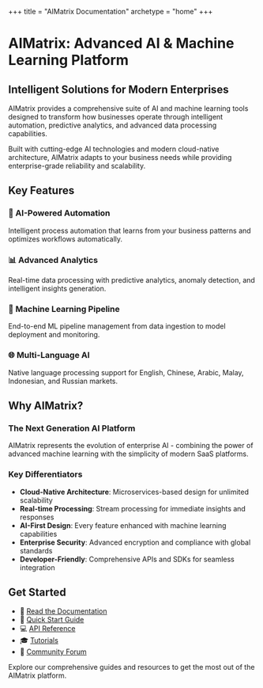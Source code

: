 +++
title = "AIMatrix Documentation"
archetype = "home"
+++

# AIMatrix: Advanced AI & Machine Learning Platform

## Intelligent Solutions for Modern Enterprises

AIMatrix provides a comprehensive suite of AI and machine learning tools designed to transform how businesses operate through intelligent automation, predictive analytics, and advanced data processing capabilities.

Built with cutting-edge AI technologies and modern cloud-native architecture, AIMatrix adapts to your business needs while providing enterprise-grade reliability and scalability.

## Key Features

### 🤖 AI-Powered Automation
Intelligent process automation that learns from your business patterns and optimizes workflows automatically.

### 📊 Advanced Analytics
Real-time data processing with predictive analytics, anomaly detection, and intelligent insights generation.

### 🔄 Machine Learning Pipeline
End-to-end ML pipeline management from data ingestion to model deployment and monitoring.

### 🌐 Multi-Language AI
Native language processing support for English, Chinese, Arabic, Malay, Indonesian, and Russian markets.

## Why AIMatrix?

### The Next Generation AI Platform

AIMatrix represents the evolution of enterprise AI - combining the power of advanced machine learning with the simplicity of modern SaaS platforms.

### Key Differentiators

- **Cloud-Native Architecture**: Microservices-based design for unlimited scalability
- **Real-time Processing**: Stream processing for immediate insights and responses
- **AI-First Design**: Every feature enhanced with machine learning capabilities
- **Enterprise Security**: Advanced encryption and compliance with global standards
- **Developer-Friendly**: Comprehensive APIs and SDKs for seamless integration

## Get Started

- 📖 [Read the Documentation](/docs/)
- 🚀 [Quick Start Guide](/docs/getting-started/)
- 💻 [API Reference](/api/)
- 🎓 [Tutorials](/tutorials/)
- 💬 [Community Forum](https://forum.aimatrix.com)

Explore our comprehensive guides and resources to get the most out of the AIMatrix platform.
